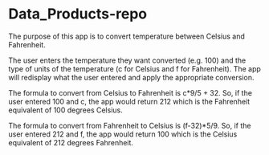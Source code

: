 Data_Products-repo
==================
The purpose of this app is to convert temperature between Celsius and Fahrenheit.

The user enters the temperature they want converted (e.g. 100) and the type of units of the temperature (c for Celsius and f for Fahrenheit).  The app will redisplay what the user entered and apply the appropriate conversion.  

The formula to convert from Celsius to Fahrenheit is c*9/5 + 32.  So, if the user entered 100 and c, the app would return 212 which is the Fahrenheit equivalent of 100 degrees Celsius.

The formula to convert from Fahrenheit to Celsius  is (f-32)*5/9.  So, if the user entered 212 and f, the app would return 100 which is the Celsius equivalent of 212 degrees Fahrenheit.
